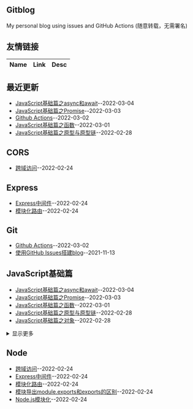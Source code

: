 ## Gitblog
My personal blog using issues and GitHub Actions (随意转载，无需署名)
## 友情链接
| Name | Link | Desc | 
 | ---- | ---- | ---- |
## 最近更新
- [JavaScript基础篇之async和await](https://github.com/Twlig/issuesBlog/issues/15)--2022-03-04
- [JavaScript基础篇之Promise](https://github.com/Twlig/issuesBlog/issues/14)--2022-03-03
- [Github Actions](https://github.com/Twlig/issuesBlog/issues/13)--2022-03-02
- [JavaScript基础篇之函数](https://github.com/Twlig/issuesBlog/issues/12)--2022-03-01
- [JavaScript基础篇之原型与原型链](https://github.com/Twlig/issuesBlog/issues/11)--2022-02-28
## CORS
- [跨域访问](https://github.com/Twlig/issuesBlog/issues/8)--2022-02-24
## Express
- [Express中间件](https://github.com/Twlig/issuesBlog/issues/7)--2022-02-24
- [模块化路由](https://github.com/Twlig/issuesBlog/issues/6)--2022-02-24
## Git
- [Github Actions](https://github.com/Twlig/issuesBlog/issues/13)--2022-03-02
- [使用GitHub Issues搭建blog](https://github.com/Twlig/issuesBlog/issues/2)--2021-11-13
## JavaScript基础篇
- [JavaScript基础篇之async和await](https://github.com/Twlig/issuesBlog/issues/15)--2022-03-04
- [JavaScript基础篇之Promise](https://github.com/Twlig/issuesBlog/issues/14)--2022-03-03
- [JavaScript基础篇之函数](https://github.com/Twlig/issuesBlog/issues/12)--2022-03-01
- [JavaScript基础篇之原型与原型链](https://github.com/Twlig/issuesBlog/issues/11)--2022-02-28
- [JavaScript基础篇之对象](https://github.com/Twlig/issuesBlog/issues/10)--2022-02-28
<details><summary>显示更多</summary>

- [JavaScript基础篇之变量与作用域](https://github.com/Twlig/issuesBlog/issues/9)--2022-02-25
</details>

## Node
- [跨域访问](https://github.com/Twlig/issuesBlog/issues/8)--2022-02-24
- [Express中间件](https://github.com/Twlig/issuesBlog/issues/7)--2022-02-24
- [模块化路由](https://github.com/Twlig/issuesBlog/issues/6)--2022-02-24
- [模块导出module.exports和exports的区别](https://github.com/Twlig/issuesBlog/issues/5)--2022-02-24
- [Node.js模块化](https://github.com/Twlig/issuesBlog/issues/4)--2022-02-24
